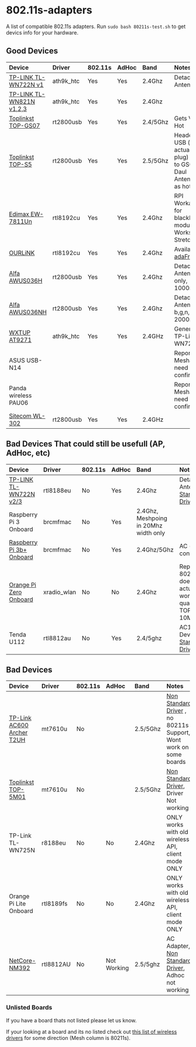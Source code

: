 # 802.11s-adapters
A list of compatible 802.11s adapters.
Run `sudo bash 80211s-test.sh` to get devics info for your hardware.

## Good Devices

| Device                    | Driver       | 802.11s | AdHoc | Band | Notes      |
| :------------------------ | :----------- | :------ | :-----| :----| :----------|
| [TP-LINK TL-WN722N v1](tplink-tl-wn722n-v1/tplink-tl-wn722n-v1.md)| ath9k_htc | Yes | Yes | 2.4Ghz |Detachable Antenna |
| [TP-LINK TL-WN821N v1,2,3](tl-wn821n/tl-wn821n.md.md)| ath9k_htc | Yes | Yes | 2.4Ghz | |
| [Toplinkst TOP-GS07](toplinkst-top-gs07/toplinkst-top-gs07.md)    | rt2800usb | Yes | Yes | 2.4/5Ghz |Gets Very Hot      |
| [Toplinkst TOP-S5](toplinkst-top-s5/toplinkst-top-s5.md) | rt2800usb | Yes | Yes | 2.5/5Ghz | Headers for USB (no actualy usb plug) Similar to GS07, Daul Antenna not as hot |
| [Edimax EW-7811Un](edimax-ew-7811un/edimax-ew-7811un.md) | rtl8192cu | Yes | Yes | 2.4Ghz | RPI Workaround for blacklisted module. Works on Stretch |
| [OURLiNK](ourlink-150m/ourlink-150m.md) | rtl8192cu | Yes | Yes | 2.4Ghz | Available [adaFruit](https://www.adafruit.com/product/1012) |
| [Alfa AWUS036H](alfa-AWUS036h/alfa-AWUS036h.md) | rt2800usb | Yes | Yes | 2.4Ghz | Detachable Antenna, b,g only, 1000mw |
| [Alfa AWUS036NH](alfa-awus036nh/alfa-awus036nh.md) | rt2800usb | Yes | Yes | 2.4Ghz | Detachable Antenna b,g,n, 2000mw|
| [WXTUP AT9271](wxtup-ar9271/wxtup-ar9271.md) | ath9k_htc | Yes | Yes | 2.4GHz | Generic of TP-Link TL-WN722N|
| ASUS USB-N14 | | | || Reported Meshable, need confirmation |
| Panda wireless PAU06 | | | || Reported Meshable, need confirmation |
| [Sitecom WL-302](sitecom-wl-302/sitecom-wl-302.md) | rt2800usb | Yes | Yes | 2.4GHz | |

## Bad Devices That could still be usefull (AP, AdHoc, etc)
| Device                    | Driver       | 802.11s | AdHoc | Band | Notes      |
| :------------------------ | :----------- | :------ | :-----| :----| :----------|
| [TP-LINK TL-WN722N v2/3](tplink-tl-wn722n-v2/tplink-tl-wn722n-v2.md)| rtl8188eu | No | Yes | 2.4Ghz |Detachable Antenna [Non Standard Driver](https://github.com/abhijeet2096/TL-WN722N-V2.git) |
| Raspberry Pi 3 Onboard | brcmfmac | No | Yes | 2.4Ghz, Meshpoing in 20Mhz width only | |
| [Raspberry Pi 3b+ Onboard](raspberry3bplus/raspberry3bplus.md) | brcmfmac | No | Yes | 2.4Ghz/5Ghz | AC (need confirmation) |
| [Orange Pi Zero Onboard](orangepizero/orangepizero.md) | xradio_wlan | No | No | 2.4Ghz | Reports 802.11s but does not actually work. Poor quality driver TOPS 10Mbps|
| Tenda U112              | rtl8812au | No | Yes | 2.4/5ghz | AC1300 Device, [Non Standard Driver](https://github.com/xxNull-lsk/rtl8812AU/tree/2087f8addfa255c4c452260d4abc1645293158d4) |

## Bad Devices 
| Device                    | Driver       | 802.11s | AdHoc | Band | Notes      |
| :------------------------ | :----------- | :------ | :-----| :----| :----------|
| [TP-Link AC600 Archer T2UH](tplink-ac600-t2uh/tplink-ac600-t2uh.md) | mt7610u | No | | 2.5/5Ghz| [Non Standard Driver](https://github.com/ulli-kroll/mt7610u) , no 80211s Support, Wont work on some boards |
| [Toplinkst TOP-5M01](toplinkst-top-5m01/toplinkst-top-5m01.md) | mt7610u | No | | 2.5/5Ghz| [Non Standard Driver](https://github.com/ulli-kroll/mt7610u), Driver Not working |
| TP-Link TL-WN725N          | r8188eu | No | No | 2.4Ghz | ONLY works with old wireless API, client mode ONLY | 
| Orange Pi Lite Onboard | rtl8189fs | No | No | 2.4Ghz | ONLY works with old wireless API, client mode ONLY |
| [NetCore-NM392](netcore-nw392/netcore-nw392.md) | rtl8812AU | No | Not Working | 2.5/5ghz | AC Adapter, [Non Standard Driver](https://github.com/diederikdehaas/rtl8812AU), Adhoc not working |


### Unlisted Boards

If you have a board thats not listed please let us know. 

If your looking at a board and its no listed check out [this list of wireless drivers](https://wireless.wiki.kernel.org/en/users/Drivers) for some direction (Mesh column is 80211s).
